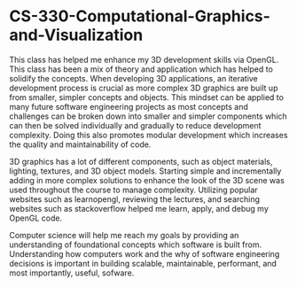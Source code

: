 # CS-330-Computational-Graphics-and-Visualization

This class has helped me enhance my 3D development skills via OpenGL. This class has been a mix of theory and application which has helped to solidify the concepts. When developing 3D applications, an iterative development process is crucial as more complex 3D graphics are built up from smaller, simpler concepts and objects. This mindset can be applied to many future software engineering projects as most concepts and challenges can be broken down into smaller and simpler components which can then be solved individually and gradually to reduce development complexity. Doing this also promotes modular development which increases the quality and maintainability of code.

3D graphics has a lot of different components, such as object materials, lighting, textures, and 3D object models. Starting simple and incrementally adding in more complex solutions to enhance the look of the 3D scene was used throughout the course to manage complexity. Utilizing popular websites such as learnopengl, reviewing the lectures, and searching websites such as stackoverflow helped me learn, apply, and debug my OpenGL code. 

Computer science will help me reach my goals by providing an understanding of foundational concepts which software is built from. Understanding how computers work and the why of software engineering decisions is important in building scalable, maintainable, performant, and most importantly, useful, sofware. 
